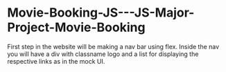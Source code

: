 # Movie-Booking-JS---JS-Major-Project-Movie-Booking
First step in the website will be making a nav bar using flex. Inside the nav you will have a div with classname logo and a list for displaying the respective links as in the mock UI.
